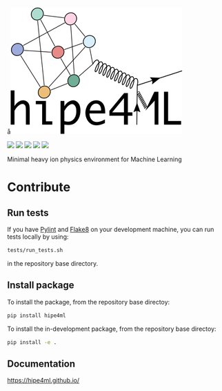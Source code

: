 å![hipe4ml](./logo.svg)

![](https://github.com/hipe4ml/hipe4ml/workflows/Test%20package/badge.svg)
![](https://sonarcloud.io/api/project_badges/measure?project=hipe4ml_hipe4ml&metric=alert_status) 
![](https://img.shields.io/github/license/hipe4ml/hipe4ml)
[![](https://img.shields.io/pypi/pyversions/hipe4ml.svg?longCache=True)](https://pypi.org/project/hipe4ml/)
[![](https://img.shields.io/pypi/v/hipe4ml.svg?maxAge=3600)](https://pypi.org/project/hipe4ml/)

Minimal heavy ion physics environment for Machine Learning

# Contribute
## Run tests
If you have [Pylint](https://www.pylint.org/#install) and [Flake8](http://flake8.pycqa.org/en/latest/) on your development machine, you can run tests locally by using:
```bash
tests/run_tests.sh
```
in the repository base directory.
## Install package
To install the package, from the repository base directoy:
```bash
pip install hipe4ml
```
To install the in-development package, from the repository base directoy:
```bash
pip install -e .
```
## Documentation
https://hipe4ml.github.io/